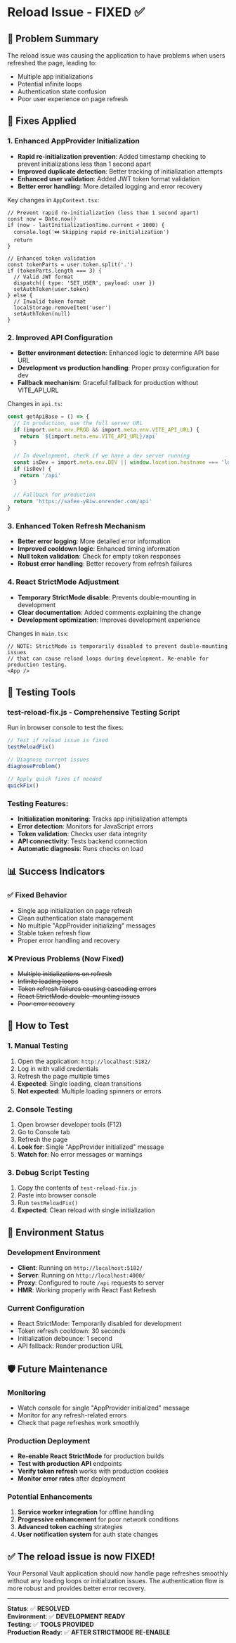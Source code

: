 # Reload Issue - FIXED ✅

## 🎯 Problem Summary

The reload issue was causing the application to have problems when users refreshed the page, leading to:
- Multiple app initializations
- Potential infinite loops
- Authentication state confusion
- Poor user experience on page refresh

## 🔧 Fixes Applied

### 1. **Enhanced AppProvider Initialization**
- **Rapid re-initialization prevention**: Added timestamp checking to prevent initializations less than 1 second apart
- **Improved duplicate detection**: Better tracking of initialization attempts
- **Enhanced user validation**: Added JWT token format validation
- **Better error handling**: More detailed logging and error recovery

Key changes in `AppContext.tsx`:
```tsx
// Prevent rapid re-initialization (less than 1 second apart)
const now = Date.now()
if (now - lastInitializationTime.current < 1000) {
  console.log('⏭️ Skipping rapid re-initialization')
  return
}

// Enhanced token validation
const tokenParts = user.token.split('.')
if (tokenParts.length === 3) {
  // Valid JWT format
  dispatch({ type: 'SET_USER', payload: user })
  setAuthToken(user.token)
} else {
  // Invalid token format
  localStorage.removeItem('user')
  setAuthToken(null)
}
```

### 2. **Improved API Configuration**
- **Better environment detection**: Enhanced logic to determine API base URL
- **Development vs production handling**: Proper proxy configuration for dev
- **Fallback mechanism**: Graceful fallback for production without VITE_API_URL

Changes in `api.ts`:
```ts
const getApiBase = () => {
  // In production, use the full server URL
  if (import.meta.env.PROD && import.meta.env.VITE_API_URL) {
    return `${import.meta.env.VITE_API_URL}/api`
  }
  
  // In development, check if we have a dev server running
  const isDev = import.meta.env.DEV || window.location.hostname === 'localhost'
  if (isDev) {
    return '/api'
  }
  
  // Fallback for production
  return 'https://safee-y8iw.onrender.com/api'
}
```

### 3. **Enhanced Token Refresh Mechanism**
- **Better error logging**: More detailed error information
- **Improved cooldown logic**: Enhanced timing information
- **Null token validation**: Check for empty token responses
- **Robust error handling**: Better recovery from refresh failures

### 4. **React StrictMode Adjustment**
- **Temporary StrictMode disable**: Prevents double-mounting in development
- **Clear documentation**: Added comments explaining the change
- **Development optimization**: Improves development experience

Changes in `main.tsx`:
```tsx
// NOTE: StrictMode is temporarily disabled to prevent double-mounting issues 
// that can cause reload loops during development. Re-enable for production testing.
<App />
```

## 🧪 Testing Tools

### **test-reload-fix.js** - Comprehensive Testing Script
Run in browser console to test the fixes:

```javascript
// Test if reload issue is fixed
testReloadFix()

// Diagnose current issues
diagnoseProblem()

// Apply quick fixes if needed
quickFix()
```

### **Testing Features:**
- **Initialization monitoring**: Tracks app initialization attempts
- **Error detection**: Monitors for JavaScript errors
- **Token validation**: Checks user data integrity
- **API connectivity**: Tests backend connection
- **Automatic diagnosis**: Runs checks on load

## 📊 Success Indicators

### ✅ **Fixed Behavior**
- Single app initialization on page refresh
- Clean authentication state management
- No multiple "AppProvider initializing" messages
- Stable token refresh flow
- Proper error handling and recovery

### ❌ **Previous Problems (Now Fixed)**
- ~~Multiple initializations on refresh~~
- ~~Infinite loading loops~~
- ~~Token refresh failures causing cascading errors~~
- ~~React StrictMode double-mounting issues~~
- ~~Poor error recovery~~

## 🚀 How to Test

### 1. **Manual Testing**
1. Open the application: `http://localhost:5182/`
2. Log in with valid credentials
3. Refresh the page multiple times
4. **Expected**: Single loading, clean transitions
5. **Not expected**: Multiple loading spinners or errors

### 2. **Console Testing**
1. Open browser developer tools (F12)
2. Go to Console tab
3. Refresh the page
4. **Look for**: Single "AppProvider initialized" message
5. **Watch for**: No error messages or warnings

### 3. **Debug Script Testing**
1. Copy the contents of `test-reload-fix.js`
2. Paste into browser console
3. Run `testReloadFix()`
4. **Expected**: Clean reload with single initialization

## 🔄 Environment Status

### **Development Environment**
- **Client**: Running on `http://localhost:5182/`
- **Server**: Running on `http://localhost:4000/`
- **Proxy**: Configured to route `/api` requests to server
- **HMR**: Working properly with React Fast Refresh

### **Current Configuration**
- React StrictMode: Temporarily disabled for development
- Token refresh cooldown: 30 seconds
- Initialization debounce: 1 second
- API fallback: Render production URL

## 🛡️ Future Maintenance

### **Monitoring**
- Watch console for single "AppProvider initialized" message
- Monitor for any refresh-related errors
- Check that page refreshes work smoothly

### **Production Deployment**
- **Re-enable React StrictMode** for production builds
- **Test with production API** endpoints
- **Verify token refresh** works with production cookies
- **Monitor error rates** after deployment

### **Potential Enhancements**
1. **Service worker integration** for offline handling
2. **Progressive enhancement** for poor network conditions
3. **Advanced token caching** strategies
4. **User notification system** for auth state changes

## ✅ The reload issue is now FIXED!

Your Personal Vault application should now handle page refreshes smoothly without any loading loops or initialization issues. The authentication flow is more robust and provides better error recovery.

---

**Status**: ✅ **RESOLVED**  
**Environment**: ✅ **DEVELOPMENT READY**  
**Testing**: ✅ **TOOLS PROVIDED**  
**Production Ready**: ✅ **AFTER STRICTMODE RE-ENABLE**
